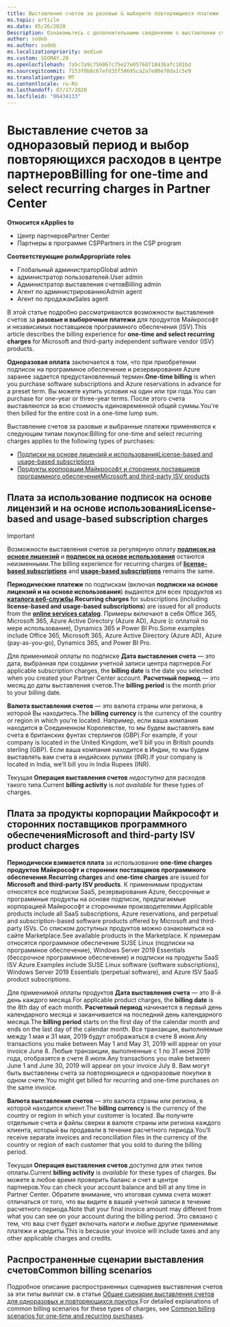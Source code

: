 ```yaml
---
title: Выставление счетов за разовые & выберите повторяющиеся платежи
ms.topic: article
ms.date: 05/26/2020
Description: Ознакомьтесь с дополнительными сведениями о выставлении счетов в центре партнеров по одноразовому выставлению счетов, чтобы заранее заданные условия и выставление счетов за выбор, повторяющиеся расходы.
author: sodeb
ms.author: sodeb
ms.localizationpriority: medium
ms.custom: SEOMAY.20
ms.openlocfilehash: 7a5c7a9c756067c75e27e05768718436afc101bd
ms.sourcegitcommit: 7153f0b8c67efd35f58695ca2a7e00e70da1c5e9
ms.translationtype: MT
ms.contentlocale: ru-RU
ms.lasthandoff: 07/17/2020
ms.locfileid: "86434133"
---
```

# <a name="billing-for-one-time-and-select-recurring-charges-in-partner-center"></a><span data-ttu-id="795f5-103">Выставление счетов за одноразовый период и выбор повторяющихся расходов в центре партнеров</span><span class="sxs-lookup"><span data-stu-id="795f5-103">Billing for one-time and select recurring charges in Partner Center</span></span>

<span data-ttu-id="795f5-104">**Относится к**</span><span class="sxs-lookup"><span data-stu-id="795f5-104">**Applies to**</span></span>
- <span data-ttu-id="795f5-105">Центр партнеров</span><span class="sxs-lookup"><span data-stu-id="795f5-105">Partner Center</span></span>
- <span data-ttu-id="795f5-106">Партнеры в программе CSP</span><span class="sxs-lookup"><span data-stu-id="795f5-106">Partners in the CSP program</span></span>

<span data-ttu-id="795f5-107">**Соответствующие роли**</span><span class="sxs-lookup"><span data-stu-id="795f5-107">**Appropriate roles**</span></span>
- <span data-ttu-id="795f5-108">Глобальный администратор</span><span class="sxs-lookup"><span data-stu-id="795f5-108">Global admin</span></span>
- <span data-ttu-id="795f5-109">администратор пользователей.</span><span class="sxs-lookup"><span data-stu-id="795f5-109">User admin</span></span>
- <span data-ttu-id="795f5-110">Администратор выставления счетов</span><span class="sxs-lookup"><span data-stu-id="795f5-110">Billing admin</span></span>
- <span data-ttu-id="795f5-111">Агент по администрированию</span><span class="sxs-lookup"><span data-stu-id="795f5-111">Admin agent</span></span>
- <span data-ttu-id="795f5-112">Агент по продажам</span><span class="sxs-lookup"><span data-stu-id="795f5-112">Sales agent</span></span>

<span data-ttu-id="795f5-113">В этой статье подробно рассматриваются возможности выставления счетов за **разовые и выборочные платежи** для продуктов Майкрософт и независимых поставщиков программного обеспечения (ISV).</span><span class="sxs-lookup"><span data-stu-id="795f5-113">This article describes the billing experience for **one-time and select recurring charges** for Microsoft and third-party independent software vendor (ISV) products.</span></span> 

<span data-ttu-id="795f5-114">**Одноразовая оплата** заключается в том, что при приобретении подписок на программное обеспечение и резервирования Azure заранее задается предустановленный термин.</span><span class="sxs-lookup"><span data-stu-id="795f5-114">**One-time billing** is when you purchase software subscriptions and Azure reservations in advance for a preset term.</span></span> <span data-ttu-id="795f5-115">Вы можете купить условия на один или три года.</span><span class="sxs-lookup"><span data-stu-id="795f5-115">You can purchase for one-year or three-year terms.</span></span> <span data-ttu-id="795f5-116">После этого счета выставляются за всю стоимость единовременной общей суммы.</span><span class="sxs-lookup"><span data-stu-id="795f5-116">You're then billed for the entire cost in a one-time lump sum.</span></span>

<span data-ttu-id="795f5-117">Выставление счетов за разовые и выбранные платежи применяются к следующим типам покупок:</span><span class="sxs-lookup"><span data-stu-id="795f5-117">Billing for one-time and select recurring charges applies to the following types of purchases:</span></span>

- [<span data-ttu-id="795f5-118">Подписки на основе лицензий и использования</span><span class="sxs-lookup"><span data-stu-id="795f5-118">License-based and usage-based subscriptions</span></span>](#license-based-and-usage-based-subscription-charges)
- [<span data-ttu-id="795f5-119">Продукты корпорации Майкрософт и сторонних поставщиков программного обеспечения</span><span class="sxs-lookup"><span data-stu-id="795f5-119">Microsoft and third-party ISV products</span></span>](#microsoft-and-third-party-isv-product-charges)

## <a name="license-based-and-usage-based-subscription-charges"></a><span data-ttu-id="795f5-120">Плата за использование подписок на основе лицензий и на основе использования</span><span class="sxs-lookup"><span data-stu-id="795f5-120">License-based and usage-based subscription charges</span></span>

> [!IMPORTANT]
> <span data-ttu-id="795f5-121">Возможности выставления счетов за регулярную оплату [**подписок на основе лицензий**](license-based-billing.md) и [**подписок на основе использования**](usage-based-billing.md) остаются неизменными.</span><span class="sxs-lookup"><span data-stu-id="795f5-121">The billing experience for recurring charges of [**license-based subscriptions**](license-based-billing.md) and [**usage-based subscriptions**](usage-based-billing.md) remains the same.</span></span>

<span data-ttu-id="795f5-122">**Периодические платежи** по подпискам (включая **подписки на основе лицензий и на основе использования**) выдаются для всех продуктов из [**каталога веб-службы**](https://partner.microsoft.com/commerce/preferredoffers/list).</span><span class="sxs-lookup"><span data-stu-id="795f5-122">**Recurring charges** for subscriptions (including **license-based and usage-based subscriptions**) are issued for all products from the [**online services catalog**](https://partner.microsoft.com/commerce/preferredoffers/list).</span></span> <span data-ttu-id="795f5-123">Примеры включают в себя Office 365, Microsoft 365, Azure Active Directory (Azure AD), Azure (с оплатой по мере использования), Dynamics 365 и Power BI Pro.</span><span class="sxs-lookup"><span data-stu-id="795f5-123">Some examples include Office 365, Microsoft 365, Azure Active Directory (Azure AD), Azure (pay-as-you-go), Dynamics 365, and Power BI Pro.</span></span>

<span data-ttu-id="795f5-124">Для применимой оплаты по подписке **Дата выставления счета** — это дата, выбранная при создании учетной записи центра партнеров.</span><span class="sxs-lookup"><span data-stu-id="795f5-124">For applicable subscription charges, the **billing date** is the date you selected when you created your Partner Center account.</span></span> <span data-ttu-id="795f5-125">**Расчетный период** — это месяц до даты выставления счетов.</span><span class="sxs-lookup"><span data-stu-id="795f5-125">The **billing period** is the month prior to your billing date.</span></span>

<span data-ttu-id="795f5-126">**Валюта выставления счетов** — это валюта страны или региона, в которой Вы находитесь.</span><span class="sxs-lookup"><span data-stu-id="795f5-126">The **billing currency** is the currency of the country or region in which you're located.</span></span> <span data-ttu-id="795f5-127">Например, если ваша компания находится в Соединенном Королевстве, то мы будем выставлять вам счета в британских фунтах стерлингов (GBP).</span><span class="sxs-lookup"><span data-stu-id="795f5-127">For example, if your company is located in the United Kingdom, we’ll bill you in British pounds sterling (GBP).</span></span> <span data-ttu-id="795f5-128">Если ваша компания находится в Индии, то мы будем выставлять вам счета в индийских рупиях (INR).</span><span class="sxs-lookup"><span data-stu-id="795f5-128">If your company is located in India, we’ll bill you in India Rupees (INR).</span></span>

<span data-ttu-id="795f5-129">Текущая **Операция выставления счетов** *недоступна* для расходов такого типа.</span><span class="sxs-lookup"><span data-stu-id="795f5-129">Current **billing activity** is *not available* for these types of charges.</span></span>

## <a name="microsoft-and-third-party-isv-product-charges"></a><span data-ttu-id="795f5-130">Плата за продукты корпорации Майкрософт и сторонних поставщиков программного обеспечения</span><span class="sxs-lookup"><span data-stu-id="795f5-130">Microsoft and third-party ISV product charges</span></span>

<span data-ttu-id="795f5-131">**Периодически взимается плата** за использование **one-time charges** **продуктов Майкрософт и сторонних поставщиков программного обеспечения**.</span><span class="sxs-lookup"><span data-stu-id="795f5-131">**Recurring charges** and **one-time charges** are issued for **Microsoft and third-party ISV products**.</span></span> <span data-ttu-id="795f5-132">К применимым продуктам относятся все подписки SaaS, резервирования Azure, бессрочные и программные продукты на основе подписок, предлагаемые корпорацией Майкрософт и сторонними производителями.</span><span class="sxs-lookup"><span data-stu-id="795f5-132">Applicable products include all SaaS subscriptions, Azure reservations, and perpetual and subscription-based software products offered by Microsoft and third-party ISVs.</span></span> <span data-ttu-id="795f5-133">Со списком доступных продуктов можно ознакомиться на сайте Marketplace.</span><span class="sxs-lookup"><span data-stu-id="795f5-133">See available products in the Marketplace.</span></span> <span data-ttu-id="795f5-134">К примерам относятся программное обеспечение SUSE Linux (подписки на программное обеспечение), Windows Server 2019 Essentials (бессрочное программное обеспечение) и подписки на продукты SaaS ISV Azure.</span><span class="sxs-lookup"><span data-stu-id="795f5-134">Examples include SUSE Linux software (software subscriptions), Windows Server 2019 Essentials (perpetual software), and Azure ISV SaaS product subscriptions.</span></span>

<span data-ttu-id="795f5-135">Для применимой оплаты продуктов **Дата выставления счета** — это 8-й день каждого месяца.</span><span class="sxs-lookup"><span data-stu-id="795f5-135">For applicable product charges, the **billing date** is the 8th day of each month.</span></span> <span data-ttu-id="795f5-136">**Расчетный период** начинается в первый день календарного месяца и заканчивается на последний день календарного месяца.</span><span class="sxs-lookup"><span data-stu-id="795f5-136">The **billing period** starts on the first day of the calendar month and ends on the last day of the calendar month.</span></span> <span data-ttu-id="795f5-137">Все транзакции, выполняемые между 1 мая и 31 мая, 2019 будут отображаться в счете 8 июня.</span><span class="sxs-lookup"><span data-stu-id="795f5-137">Any transactions you make between May 1 and May 31, 2019 will appear on your invoice June 8.</span></span> <span data-ttu-id="795f5-138">Любые транзакции, выполненные с 1 по 31 июня 2019 года, отобразятся в счете 8 июля.</span><span class="sxs-lookup"><span data-stu-id="795f5-138">Any transactions you make between June 1 and June 30, 2019 will appear on your invoice July 8.</span></span> <span data-ttu-id="795f5-139">Вам могут быть выставлены счета за повторяющиеся и одноразовые покупки в одном счете.</span><span class="sxs-lookup"><span data-stu-id="795f5-139">You might get billed for recurring and one-time purchases on the same invoice.</span></span>

<span data-ttu-id="795f5-140">**Валюта выставления счетов** — это валюта страны или региона, в которой находится клиент.</span><span class="sxs-lookup"><span data-stu-id="795f5-140">The **billing currency** is the currency of the country or region in which your customer is located.</span></span> <span data-ttu-id="795f5-141">Вы получите отдельные счета и файлы сверки в валюте страны или региона каждого клиента, который вы продавали в течение расчетного периода.</span><span class="sxs-lookup"><span data-stu-id="795f5-141">You’ll receive separate invoices and reconciliation files in the currency of the country or region of each customer that you sold to during the billing period.</span></span>

<span data-ttu-id="795f5-142">Текущая **Операция выставления счетов** *доступна* для этих типов оплаты.</span><span class="sxs-lookup"><span data-stu-id="795f5-142">Current **billing activity** is *available* for these types of charges.</span></span> <span data-ttu-id="795f5-143">Вы можете в любое время проверить баланс и счет в центре партнеров.</span><span class="sxs-lookup"><span data-stu-id="795f5-143">You can check your account balance and bill at any time in Partner Center.</span></span> <span data-ttu-id="795f5-144">Обратите внимание, что итоговая сумма счета может отличаться от того, что вы видите в вашей учетной записи в течение расчетного периода.</span><span class="sxs-lookup"><span data-stu-id="795f5-144">Note that your final invoice amount may different from what you can see on your account during the billing period.</span></span> <span data-ttu-id="795f5-145">Это связано с тем, что ваш счет будет включать налоги и любые другие применимые платежи и кредиты.</span><span class="sxs-lookup"><span data-stu-id="795f5-145">This is because your invoice will include taxes and any other applicable charges and credits.</span></span>

## <a name="common-billing-scenarios"></a><span data-ttu-id="795f5-146">Распространенные сценарии выставления счетов</span><span class="sxs-lookup"><span data-stu-id="795f5-146">Common billing scenarios</span></span>

<span data-ttu-id="795f5-147">Подробное описание распространенных сценариев выставления счетов за эти типы выплат см. в статье [Общие сценарии выставления счетов для одноразовых и повторяющихся покупок](common-billing-scenarios-onetime-recurring.md).</span><span class="sxs-lookup"><span data-stu-id="795f5-147">For detailed explanations of common billing scenarios for these types of charges, see [Common billing scenarios for one-time and recurring purchases](common-billing-scenarios-onetime-recurring.md).</span></span>
